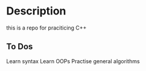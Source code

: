 # Description
this is a repo for praciticing C++

## To Dos
Learn syntax
Learn OOPs
Practise general algorithms

